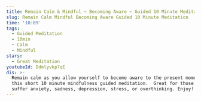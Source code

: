 ```yaml
---
title: Remain Calm & Mindful ~ Becoming Aware ~ Guided 10 Minute Meditation
slug: Remain Calm Mindful Becoming Aware Guided 10 Minute Meditation
time: '10:09'
tags:
  - Guided Meditation
  - 10min
  - Calm
  - Mindful
stars:
  - Great Meditation
youtubeId: Ddmlyvkp7qE
dis: >-
  Remain calm as you allow yourself to become aware to the present moment using
  this short 10 minute mindfulness guided meditation.  Great for those who
  suffer anxiety, sadness, depression, stress, or overthinking. Enjoy!
---
```


